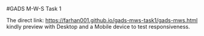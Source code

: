 #GADS M-W-S Task 1

The direct link: https://farhan001.github.io/gads-mws-task1/gads-mws.html
kindly preview with Desktop and a Mobile device to test responsiveness.
